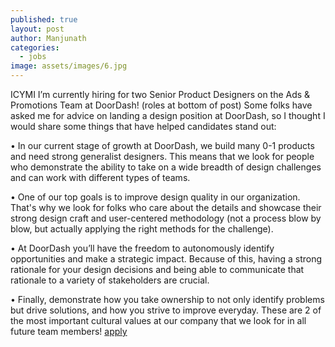 ```yaml
---
published: true
layout: post
author: Manjunath
categories:
  - jobs
image: assets/images/6.jpg
---
```

ICYMI I’m currently hiring for two Senior Product Designers on the Ads & Promotions Team at DoorDash! (roles at bottom of post) Some folks have asked me for advice on landing a design position at DoorDash, so I thought I would share some things that have helped candidates stand out:

• In our current stage of growth at DoorDash, we build many 0-1 products and need strong generalist designers. This means that we look for people who demonstrate the ability to take on a wide breadth of design challenges and can work with different types of teams.

• One of our top goals is to improve design quality in our organization. That's why we look for folks who care about the details and showcase their strong design craft and user-centered methodology (not a process blow by blow, but actually applying the right methods for the challenge).

• At DoorDash you’ll have the freedom to autonomously identify opportunities and make a strategic impact. Because of this, having a strong rationale for your design decisions and being able to communicate that rationale to a variety of stakeholders are crucial.

• Finally, demonstrate how you take ownership to not only identify problems but drive solutions, and how you strive to improve everyday. These are 2 of the most important cultural values at our company that we look for in all future team members!
[apply](https://lnkd.in/dHwaC56q)
